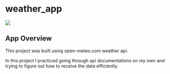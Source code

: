 # weather_app

![](https://i.ibb.co/fvM1yg3/weather-app.jpg)


## App Overview

This project was built using open-meteo.com weather api.

In this project I practiced going through api documentations on my own and trying to figure out how to receive the data efficiently.
